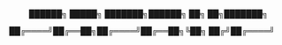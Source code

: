 <p align="center">
 ██████╗ █████╗ ███████╗██████╗ ██╗   ██╗███████╗
</p>
                                        ██╔════╝██╔══██╗██╔════╝██╔══██╗╚██╗ ██╔╝██╔════╝   
